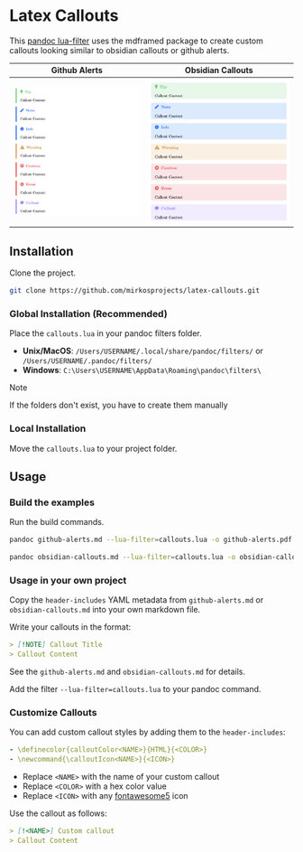 # Latex Callouts

This [pandoc lua-filter](https://pandoc.org/filters.html) uses the mdframed package to create custom callouts looking similar to obsidian callouts or github alerts.

| Github Alerts    | Obsidian Callouts |
| ---------------- | ------------------ |
| ![Github Alert Tip](media/github.png) | ![Obsidian Callout Tip](media/obsidian.png) |

## Installation

Clone the project.
```sh
git clone https://github.com/mirkosprojects/latex-callouts.git
```

### Global Installation (Recommended)
Place the `callouts.lua` in your pandoc filters folder.
- **Unix/MacOS**: `/Users/USERNAME/.local/share/pandoc/filters/` or `/Users/USERNAME/.pandoc/filters/`
- **Windows**: `C:\Users\USERNAME\AppData\Roaming\pandoc\filters\`

> [!NOTE]
> If the folders don't exist, you have to create them manually

### Local Installation
Move the `callouts.lua` to your project folder.

## Usage

### Build the examples
Run the build commands.
```sh
pandoc github-alerts.md --lua-filter=callouts.lua -o github-alerts.pdf
```
```sh
pandoc obsidian-callouts.md --lua-filter=callouts.lua -o obsidian-callouts.pdf
```

### Usage in your own project
Copy the `header-includes` YAML metadata from `github-alerts.md` or `obsidian-callouts.md` into your own markdown file.

Write your callouts in the format:
```md
> [!NOTE] Callout Title
> Callout Content
```
See the `github-alerts.md` and `obsidian-callouts.md` for details.

Add the filter `--lua-filter=callouts.lua` to your pandoc command.

### Customize Callouts
You can add custom callout styles by adding them to the `header-includes`:
```yaml
- \definecolor{calloutColor<NAME>}{HTML}{<COLOR>}
- \newcommand{\calloutIcon<NAME>}{<ICON>}
```
- Replace `<NAME>` with the name of your custom callout
- Replace `<COLOR>` with a hex color value
- Replace `<ICON>` with any [fontawesome5](https://mirror.dogado.de/tex-archive/fonts/fontawesome5/doc/fontawesome5.pdf) icon

Use the callout as follows:
```md
> [!<NAME>] Custom callout
> Callout Content
```
